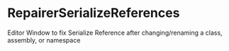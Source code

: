 # RepairerSerializeReferences
Editor Window to fix Serialize Reference after changing/renaming a class, assembly, or namespace
